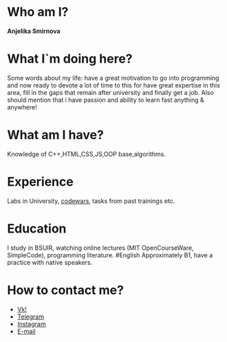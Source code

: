 # Who am I?  
__Anjelika Smirnova__  
# What I`m doing here?   
Some words about my life: have a great motivation to go into programming and now ready to devote a lot of time to this for have great expertise in this area, fill in the gaps that remain after university and finally get a job. Also should mention that i have passion and ability to learn fast anything & anywhere!  
# What am I have?  
Knowledge of C++,HTML,CSS,JS,OOP base,algorithms.
# Experience   
Labs in University, [codewars](https://www.codewars.com/users/Jelika1), tasks from past trainings etc.
# Education  
I study in BSUIR, watching online lectures (MIT OpenCourseWare, SimpleCode), programming literature. 
#English 
Approximately B1, have a practice with native speakers.
# How to contact me?  
* [Vk!](https://vk.com/id236178825)    
* [Telegram](https://t.me/anzhelika_smirnova) 
* [Instagram](http://instagram.com/anzhelika__smirnova) 
* [E-mail](smirnova.lika.23092001@gmail.com)
